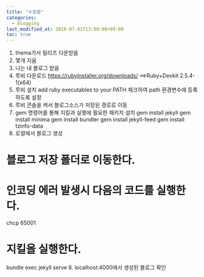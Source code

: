 ```yaml
---
title: "수정중"
categories: 
  - blogging
last_modified_at: 2018-07-01T13:00:00+09:00
toc: true
---
```


1. thema가서 릴리즈 다운받음
2. 몇개 지움
3. 나는 내 블로그 받음
4. 루비 다운로드
https://rubyinstaller.org/downloads/
==>Ruby+Devkit 2.5.4-1(x64)
5. 루비 설치
add ruby executables to your PATH 체크하여 path 환경변수에 등록하도록 설정
6. 루비 콘솔을 켜서 블로그소스가 저장된 경로로 이동
7. gem 명령어를 통해 지킬과 실행에 필요한 패키지 설치
gem install jekyll
gem install minima
gem install bundler
gem install jekyll-feed
gem install tzinfo-data
8. 로컬에서 블로그 생성
# 블로그 저장 폴더로 이동한다.
# 인코딩 에러 발생시 다음의 코드를 실행한다.
chcp 65001
# 지킬을 실행한다.
bundle exec jekyll serve 
8. localhost:4000에서 생성된 블로그 확인
